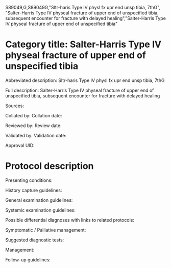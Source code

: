 S89049,G,S89049G,"Sltr-haris Type IV physl fx upr end unsp tibia, 7thG", "Salter-Harris Type IV physeal fracture of upper end of unspecified tibia, subsequent encounter for fracture with delayed healing","Salter-Harris Type IV physeal fracture of upper end of unspecified tibia"
# Category title: Salter-Harris Type IV physeal fracture of upper end of unspecified tibia

Abbreviated description: Sltr-haris Type IV physl fx upr end unsp tibia, 7thG

Full description: Salter-Harris Type IV physeal fracture of upper end of unspecified tibia, subsequent encounter for fracture with delayed healing

Sources:

Collated by:
Collation date:

Reviewed by:
Review date:

Validated by:
Validation date:

Approval UID:

# Protocol description

Presenting conditions:

History capture guidelines:

General examination guidelines:

Systemic examination guidelines:

Possible differential diagnoses with links to related protocols:

Symptomatic / Palliative management:

Suggested diagnostic tests:

Management:

Follow-up guidelines:
